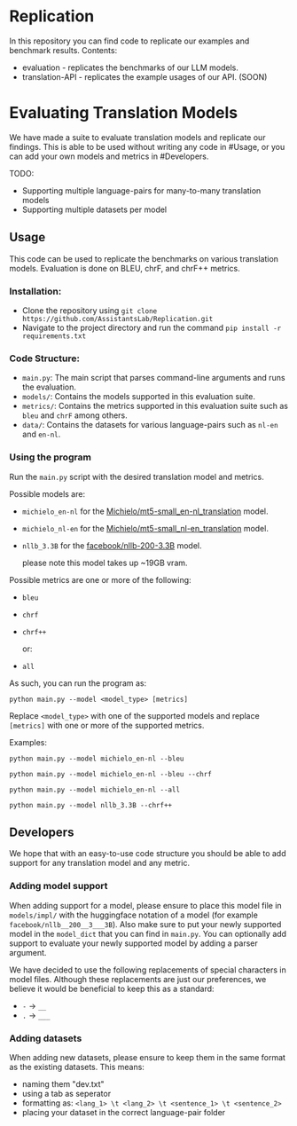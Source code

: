 # Replication
In this repository you can find code to replicate our examples and benchmark results.
Contents:
- evaluation - replicates the benchmarks of our LLM models.
- translation-API - replicates the example usages of our API. (SOON)


# Evaluating Translation Models 

We have made a suite to evaluate translation models and replicate our findings. This is able to be used without writing any code in #Usage, or you can add your own models and metrics in #Developers.

TODO:
- Supporting multiple language-pairs for many-to-many translation models
- Supporting multiple datasets per model

## Usage

This code can be used to replicate the benchmarks on various translation models. Evaluation is done on BLEU, chrF, and chrF++ metrics.

### Installation:

- Clone the repository using ``git clone https://github.com/AssistantsLab/Replication.git``
- Navigate to the project directory and run the command ``pip install -r requirements.txt``

### Code Structure:

- `main.py`: The main script that parses command-line arguments and runs the evaluation.
- `models/`: Contains the models supported in this evaluation suite.
- `metrics/`: Contains the metrics supported in this evaluation suite such as `bleu` and `chrF` among others.
- `data/`: Contains the datasets for various language-pairs such as `nl-en` and `en-nl`.

### Using the program 

Run the `main.py` script with the desired translation model and metrics.

Possible models are:
  - `michielo_en-nl` for the [Michielo/mt5-small_en-nl_translation](https://huggingface.co/Michielo/mt5-small_en-nl_translation) model.
  - `michielo_nl-en` for the [Michielo/mt5-small_nl-en_translation](https://huggingface.co/Michielo/mt5-small_nl-en_translation) model.
  - `nllb_3.3B` for the [facebook/nllb-200-3.3B](https://huggingface.co/facebook/nllb-200-3.3B) model.

    please note this model takes up ~19GB vram.
  
  Possible metrics are one or more of the following:
  - `bleu`
  - `chrf`
  - `chrf++`
  
    or:
  - `all`

As such, you can run the program as:

```python main.py --model <model_type> [metrics]```

Replace `<model_type>` with one of the supported models and replace `[metrics]` with one or more of the supported metrics.

Examples:

```python main.py --model michielo_en-nl --bleu```

```python main.py --model michielo_en-nl --bleu --chrf```

```python main.py --model michielo_en-nl --all```

```python main.py --model nllb_3.3B --chrf++```


## Developers

We hope that with an easy-to-use code structure you should be able to add support for any translation model and any metric.


### Adding model support
When adding support for a model, please ensure to place this model file in `models/impl/` with the huggingface notation of a model (for example `facebook/nllb__200__3___3B`). Also make sure to put your newly supported model in the `model_dict` that you can find in `main.py`. You can optionally add support to evaluate your newly supported model by adding a parser argument.

We have decided to use the following replacements of special characters in model files. Although these replacements are just our preferences, we believe it would be beneficial to keep this as a standard:
- `-` -> `__`
- `.` -> `___`


### Adding datasets

When adding new datasets, please ensure to keep them in the same format as the existing datasets. This means:
- naming them "dev.txt"
- using a tab as seperator
- formatting as: `<lang_1> \t <lang_2> \t <sentence_1> \t <sentence_2>`
- placing your dataset in the correct language-pair folder
